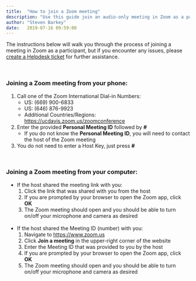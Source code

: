 ```yaml
---
title:  "How to join a Zoom meeting"
description: "Use this guide join an audio-only meeting in Zoom as a participant."
author: "Steven Barkey"
date:   2019-07-16 09:59:00
---
```

<p>The instructions below will walk you through the process of joining a meeting in Zoom as a participant, but if you encounter any issues, please <a class="external-link" href="https://caeshelp.ucdavis.edu" target="_blank">create a Helpdesk ticket</a> for further assistance.</p>
<br />
<h3>Joining a Zoom meeting from your phone:</h3>
<ol style="PADDING-LEFT: 30px">
  <li>Call one of the Zoom International Dial-in Numbers:
    <ul style="PADDING-LEFT: 20px">
      <li>US: (669) 900-6833</li>
      <li>US: (646) 876-9923</li>
      <li>Additional Countries/Regions: <a class="external-link" href="https://ucdavis.zoom.us/zoomconference" target="_blank">https://ucdavis.zoom.us/zoomconference</a></li>
    </ul>
  </li>
  <li>Enter the provided <b>Personal Meeting ID</b> followed by <b>#</b>
    <ul style="PADDING-LEFT: 20px">
      <li>If you do not know the <b>Personal Meeting ID</b>, you will need to contact the host of the Zoom meeting</li>
    </ul>
  </li>
  <li>You do not need to enter a Host Key, just press <b>#</b></li>
</ol>
<br />
<h3>Joining a Zoom meeting from your computer:</h3>
<ul style="PADDING-LEFT: 30px">
  <li>If the host shared the meeting link with you:
    <ol style="PADDING-LEFT: 20px" type="1">
      <li>Click the link that was shared with you from the host</li>
      <li>If you are prompted by your browser to open the Zoom app, click <b>OK</b></li>
      <li>The Zoom meeting should open and you should be able to turn on/off your microphone and camera as desired</li>
    </ol>
  </li>
  <br />
  <li>If the host shared the Meeting ID (number) with you:</b>
    <ol style="PADDING-LEFT: 20px" type="1">
      <li>Navigate to <a class="external-link" href="https://www.zoom.us" target="_blank">https://www.zoom.us</a></li>
      <li>Click <b>Join a meeting</b> in the upper-right corner of the website</li>
      <li>Enter the Meeting ID that was provided to you by the host</li>
      <li>If you are prompted by your browser to open the Zoom app, click <b>OK</b></li>
      <li>The Zoom meeting should open and you should be able to turn on/off your microphone and camera as desired</li>
    </ol>
  </li>
</ul>
